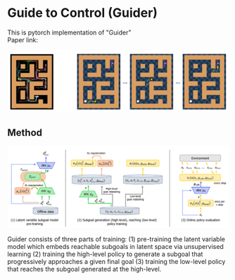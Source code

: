 # Guide to Control (Guider)

This is pytorch implementation of "Guider"<br>
Paper link:

![Overview](image.png)

## Method

![Framework](image-1.png)

Guider consists of three parts of training: (1) pre-training
the latent variable model which embeds reachable
subgoals in latent space via unsupervised learning (2) training
the high-level policy to generate a subgoal that progressively
approaches a given final goal (3) training the low-level
policy that reaches the subgoal generated at the high-level.